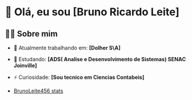 # 👋 Olá, eu sou [Bruno Ricardo Leite]

## 🧑‍💻 Sobre mim
- 🔭 Atualmente trabalhando em: **[Dolher S\A]**
- 🌱 Estudando: **[ADS( Analise e Desenvolvimento de Sistemas) SENAC Joinville]**
- ⚡ Curiosidade: **[Sou tecnico em Ciencias Contabeis]**

- [BrunoLeite456 stats](https://github-readme-stats.vercel.app/api?username=SEU-USUARIO&show_icons=true&theme=tokyonight)
